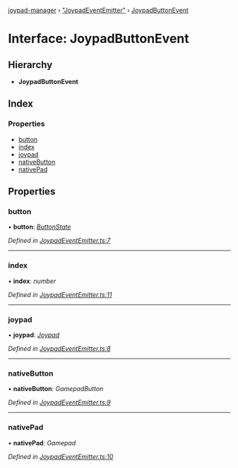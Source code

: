 [joypad-manager](../README.md) › ["JoypadEventEmitter"](../modules/_joypadeventemitter_.md) › [JoypadButtonEvent](_joypadeventemitter_.joypadbuttonevent.md)

# Interface: JoypadButtonEvent

## Hierarchy

* **JoypadButtonEvent**

## Index

### Properties

* [button](_joypadeventemitter_.joypadbuttonevent.md#button)
* [index](_joypadeventemitter_.joypadbuttonevent.md#index)
* [joypad](_joypadeventemitter_.joypadbuttonevent.md#joypad)
* [nativeButton](_joypadeventemitter_.joypadbuttonevent.md#nativebutton)
* [nativePad](_joypadeventemitter_.joypadbuttonevent.md#nativepad)

## Properties

###  button

• **button**: *[ButtonState](_joypad_.buttonstate.md)*

*Defined in [JoypadEventEmitter.ts:7](https://github.com/nvitaterna/joypad-manager/blob/d0042f5/src/JoypadEventEmitter.ts#L7)*

___

###  index

• **index**: *number*

*Defined in [JoypadEventEmitter.ts:11](https://github.com/nvitaterna/joypad-manager/blob/d0042f5/src/JoypadEventEmitter.ts#L11)*

___

###  joypad

• **joypad**: *[Joypad](../classes/_joypad_.joypad.md)*

*Defined in [JoypadEventEmitter.ts:8](https://github.com/nvitaterna/joypad-manager/blob/d0042f5/src/JoypadEventEmitter.ts#L8)*

___

###  nativeButton

• **nativeButton**: *GamepadButton*

*Defined in [JoypadEventEmitter.ts:9](https://github.com/nvitaterna/joypad-manager/blob/d0042f5/src/JoypadEventEmitter.ts#L9)*

___

###  nativePad

• **nativePad**: *Gamepad*

*Defined in [JoypadEventEmitter.ts:10](https://github.com/nvitaterna/joypad-manager/blob/d0042f5/src/JoypadEventEmitter.ts#L10)*
